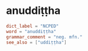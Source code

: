 # anuddiṭṭha

``` toml
dict_label = "NCPED"
word = "anuddiṭṭha"
grammar_comment = "neg. mfn."
see_also = ["uddiṭṭha"]
```

